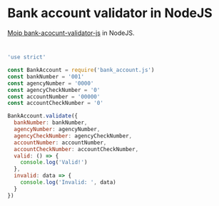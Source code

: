 # Bank account validator in NodeJS

[Moip bank-acocunt-validator-js](https://github.com/moip/bank-account-validator-js/) in NodeJS.

#

``` javascript
'use strict'

const BankAccount = require('bank_account.js')
const bankNumber = '001'
const agencyNumber = '0000'
const agencyCheckNumber = '0'
const accountNumber = '00000'
const accountCheckNumber = '0'

BankAccount.validate({
  bankNumber: bankNumber,
  agencyNumber: agencyNumber,
  agencyCheckNumber: agencyCheckNumber,
  accountNumber: accountNumber,
  accountCheckNumber: accountCheckNumber,
  valid: () => {
    console.log('Valid!')
  },
  invalid: data => {
    console.log('Invalid: ', data)
  }
})
```
